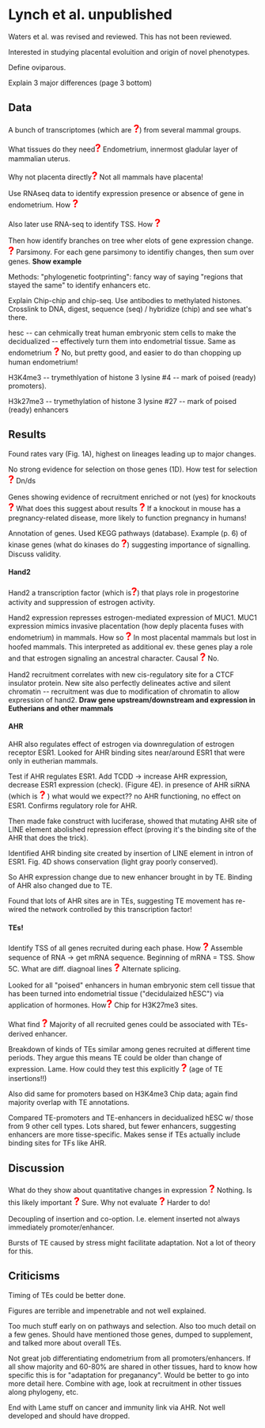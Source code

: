 # Lynch et al. unpublished

Waters et al. was revised and reviewed. This has not been reviewed.

Interested in studying placental evoluition and origin of novel phenotypes.

Define oviparous.

Explain 3 major differences (page 3 bottom)

## Data

A bunch of transcriptomes (which are <strong style="font-size: 150%; color: red;">?</strong>) from several mammal groups. 

What tissues do they need<strong style="font-size: 150%; color: red;">?</strong> Endometrium, innermost gladular layer of mammalian uterus.  

Why not placenta directly<strong style="font-size: 150%; color: red;">?</strong> Not all mammals have placenta! 

Use RNAseq data to identify expression presence or absence of gene in endometrium.  How <strong style="font-size: 150%; color: red;">?</strong>

Also later use RNA-seq to identify TSS. How <strong style="font-size: 150%; color: red;">?</strong>

Then how identify branches on tree wher elots of gene expression change. <strong style="font-size: 150%; color: red;">?</strong> Parsimony. For each gene parsimony to identifiy changes, then sum over genes. **Show example**

Methods: "phylogenetic footprinting": fancy way of saying "regions that stayed the same" to identify enhancers etc.

Explain Chip-chip and chip-seq. Use antibodies to methylated histones. Crosslink to DNA, digest, sequence (seq) / hybridize (chip) and see what's there.

hesc -- can cehmically treat human embryonic stem cells to make the decidualized -- effectively turn them into endometrial tissue.  Same as endometrium <strong style="font-size: 150%; color: red;">?</strong> No, but pretty good, and easier to do than chopping up human endometrium!

H3K4me3 -- trymethlyation of histone 3 lysine #4 -- mark of poised (ready) promoters).

H3k27me3 -- trymethylation of histone 3 lysine #27 -- mark of poised (ready) enhancers

## Results

Found rates vary (Fig. 1A), highest on lineages leading up to major changes.

No strong evidence for selection on those genes (1D). How test for selection <strong style="font-size: 150%; color: red;">?</strong> Dn/ds

Genes showing evidence of recruitment enriched or not (yes) for knockouts <strong style="font-size: 150%; color: red;">?</strong>  What does this suggest about results <strong style="font-size: 150%; color: red;">?</strong>  If a knockout in mouse has a pregnancy-related disease, more likely to function pregnancy in humans! 

Annotation of genes. Used KEGG pathways (database). Example (p. 6) of kinase genes (what do kinases do <strong style="font-size: 150%; color: red;">?</strong>) suggesting importance of signalling. Discuss validity.

#### Hand2

Hand2 a transcription factor (which is<strong style="font-size: 150%; color: red;">?</strong>) that plays role in progestorine activity and suppression of estrogen activity.

Hand2 expression represses estrogen-mediated expression of MUC1.  MUC1 expression mimics invasive placentation (how deply placenta fuses with endometrium) in mammals. How so <strong style="font-size: 150%; color: red;">?</strong> In most placental mammals but lost in hoofed mammals. This interpreted as additional ev. these genes play a role and that estrogen signaling an ancestral character. Causal <strong style="font-size: 150%; color: red;">?</strong> No.

Hand2 recruitment correlates with new cis-regulatory site for a CTCF insulator protein.  New site also perfectly delineates active and silent chromatin -- recruitment was due to modification of chromatin to allow expression of hand2. **Draw gene upstream/downstream and expression in Eutherians and other mammals**

#### AHR

AHR also regulates effect of estrogen via downregulation of estrogen receptor ESR1.  Looked for AHR binding sites near/around ESR1 that were only in eutherian mammals. 

Test if AHR regulates ESR1.  Add TCDD -> increase AHR expression, decrease ESR1 expression (check). (Figure 4E). in presence of AHR siRNA (which is <strong style="font-size: 150%; color: red;">?</strong> ) what would we expect?? no AHR functioning, no effect on ESR1. Confirms regulatory role for AHR.

Then made fake construct with luciferase, showed that mutating AHR site of LINE element abolished repression effect (proving it's the binding site of the AHR that does the trick).

Identified AHR binding site created by insertion of LINE element in intron of ESR1. Fig. 4D shows conservation (light gray poorly conserved). 

So AHR expression change due to new enhancer brought in by TE. Binding of AHR also changed due to TE.

Found that lots of AHR sites are in TEs, suggesting TE movement has re-wired the network controlled by this transcription factor!

#### TEs!

Identify TSS of all genes recruited during each phase. How <strong style="font-size: 150%; color: red;">?</strong> Assemble sequence of RNA -> get mRNA sequence. Beginning of mRNA = TSS. Show 5C. What are diff. diagnoal lines <strong style="font-size: 150%; color: red;">?</strong> Alternate splicing.

Looked for all "poised" enhancers in human embryonic stem cell tissue that has been turned into endometrial tissue ("decidulaized hESC") via application of hormones.  How<strong style="font-size: 150%; color: red;">?</strong> Chip for H3K27me3 sites.

What find <strong style="font-size: 150%; color: red;">?</strong> Majority of all recruited genes could be associated with TEs-derived enhancer. 

Breakdown of kinds of TEs similar among genes recruited at different time periods. They argue this means TE could be older than change of expression. Lame. How could they test this explicitly <strong style="font-size: 150%; color: red;">?</strong> (age of TE insertions!!)

Also did same for promoters based on H3K4me3 Chip data; again find majority overlap with TE annotations.  

Compared TE-promoters and TE-enhancers in decidualized hESC w/ those from 9 other cell types.  Lots shared, but fewer enhancers, suggesting enhancers are more tisse-specific. Makes sense if TEs actually include binding sites for TFs like AHR.

## Discussion

What do they show about quantitative changes in expression <strong style="font-size: 150%; color: red;">?</strong> Nothing. Is this likely important <strong style="font-size: 150%; color: red;">?</strong> Sure. Why not evaluate <strong style="font-size: 150%; color: red;">?</strong> Harder to do!

Decoupling of insertion and co-option.  I.e. element inserted not always immediately promoter/enhancer.

Bursts of TE caused by stress might facilitate adaptation.  Not a lot of theory for this. 


## Criticisms

Timing of TEs could be better done.

Figures are terrible and impenetrable and not well explained.

Too much stuff early on on pathways and selection.  Also too much detail on a few genes.  Should have mentioned those genes, dumped to supplement, and talked more about overall TEs.

Not great job differentiating endometrium from all promoters/enhancers. If all show majority and 60-80% are shared in other tissues, hard to know how specific this is for "adaptation for preganancy". Would be better to go into more detail here. Combine with age, look at recruitment in other tissues along phylogeny, etc.

End with Lame stuff on cancer and immunity link via AHR. Not well developed and should have dropped.




